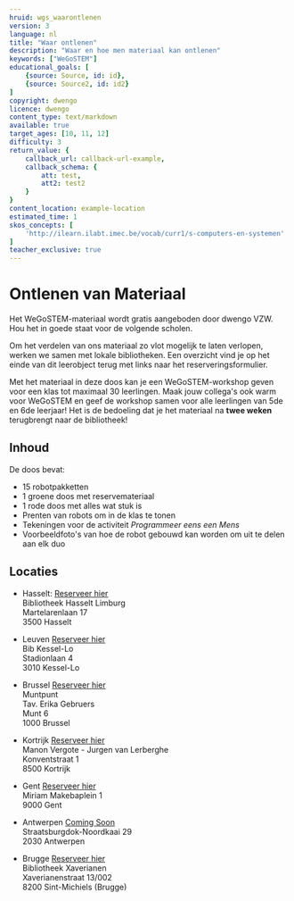 ```yaml
---
hruid: wgs_waarontlenen
version: 3
language: nl
title: "Waar ontlenen"
description: "Waar en hoe men materiaal kan ontlenen"
keywords: ["WeGoSTEM"]
educational_goals: [
    {source: Source, id: id}, 
    {source: Source2, id: id2}
]
copyright: dwengo
licence: dwengo
content_type: text/markdown
available: true
target_ages: [10, 11, 12]
difficulty: 3
return_value: {
    callback_url: callback-url-example,
    callback_schema: {
        att: test,
        att2: test2
    }
}
content_location: example-location
estimated_time: 1
skos_concepts: [
    'http://ilearn.ilabt.imec.be/vocab/curr1/s-computers-en-systemen'
]
teacher_exclusive: true
---
```


# Ontlenen van Materiaal

Het WeGoSTEM-materiaal wordt gratis aangeboden door dwengo VZW. Hou het in goede staat voor de volgende scholen.

Om het verdelen van ons materiaal zo vlot mogelijk te laten verlopen, werken we samen met lokale bibliotheken. Een overzicht vind je op het einde van dit leerobject terug met links naar het reserveringsformulier.

Met het materiaal in deze doos kan je een WeGoSTEM-workshop geven voor een klas tot maximaal 30 leerlingen. Maak jouw collega's ook warm voor WeGoSTEM en geef de workshop samen voor alle leerlingen van 5de en 6de leerjaar!
Het is de bedoeling dat je het materiaal na **twee weken** terugbrengt naar de bibliotheek!

## Inhoud
De doos bevat:
* 15 robotpakketten
* 1 groene doos met reservemateriaal
* 1 rode doos met alles wat stuk is
* Prenten van robots om in de klas te tonen
* Tekeningen voor de activiteit *Programmeer eens een Mens*
* Voorbeeldfoto's van hoe de robot gebouwd kan worden om uit te delen aan elk duo

## Locaties
* Hasselt: [Reserveer hier](https://bibliotheek.hasselt.be/provincielimburg.net?id=75442 "Reserveren")  
Bibliotheek Hasselt Limburg  
Martelarenlaan 17  
3500 Hasselt

* Leuven [Reserveer hier](https://leuven.bibliotheek.be/agenda/wegostem?theme=32 "Reserveren")  
Bib Kessel-Lo  
Stadionlaan 4  
3010 Kessel-Lo

* Brussel <a href="mailto:erika.gebruers@muntpunt.be">Reserveer hier</a>  
Muntpunt  
Tav. Erika Gebruers  
Munt 6  
1000 Brussel

* Kortrijk [Reserveer hier](https://kortrijk.bibliotheek.be/catalogus/we-go-stem/spel/wise-westvlaanderen_3888012 "Reserveren")  
Manon Vergote - Jurgen van Lerberghe  
Konventstraat 1  
8500 Kortrijk

* Gent [Reserveer hier](https://forms.office.com/e/sSx4Uq6gaf "Reserveren")  
Miriam Makebaplein 1  
9000 Gent

* Antwerpen [Coming Soon]( "Reserveren")  
Straatsburgdok-Noordkaai 29  
2030 Antwerpen

* Brugge [Reserveer hier](https://brugge.bibliotheek.be/basisonderwijs "Reserveren")  
Bibliotheek Xaverianen  
Xaverianenstraat 13/002  
8200 Sint-Michiels (Brugge)